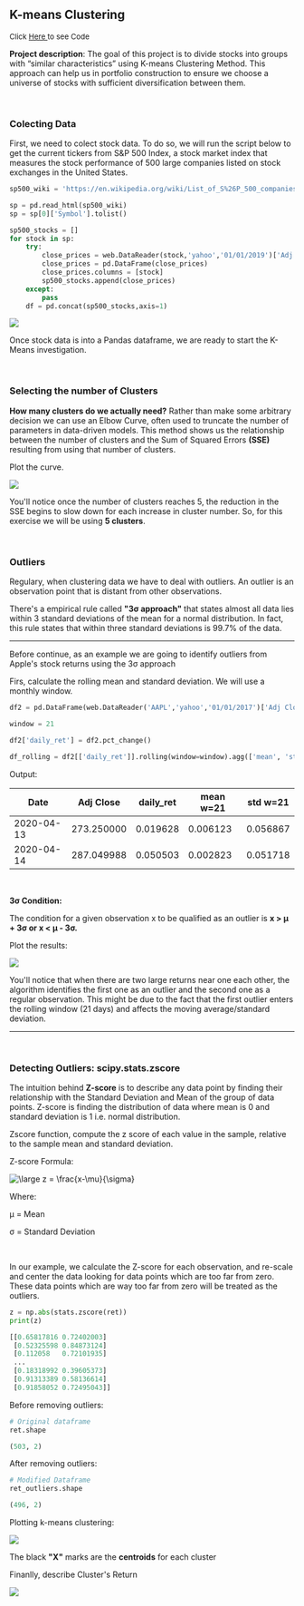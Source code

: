 ## K-means Clustering 

<p style="font-size:13px">Click <a href="https://github.com/andjimbon/Kmeans-Clustering-with-Real-Stock-Data/blob/master/K_Means_Clustering_with_Real_Stock_Data.ipynb">Here </a>to see Code</p>

**Project description**: The goal of this project is to divide stocks into groups with “similar characteristics” using K-means Clustering Method. This approach can help us in portfolio construction to ensure we choose a universe of stocks with sufficient diversification between them.

<p>&nbsp;</p>

### Colecting Data

First, we need to colect stock data. To do so, we will run the script below to get the current tickers from S&P 500 Index, a stock market index that measures the stock performance of 500 large companies listed on stock exchanges in the United States.

```python
sp500_wiki = 'https://en.wikipedia.org/wiki/List_of_S%26P_500_companies'

sp = pd.read_html(sp500_wiki)
sp = sp[0]['Symbol'].tolist()

sp500_stocks = []
for stock in sp:
    try:
        close_prices = web.DataReader(stock,'yahoo','01/01/2019')['Adj Close']
        close_prices = pd.DataFrame(close_prices)
        close_prices.columns = [stock]
        sp500_stocks.append(close_prices)
    except:
        pass
    df = pd.concat(sp500_stocks,axis=1)
```

<img src="images/df_sp500.PNG?raw=true"/>

Once stock data is into a Pandas dataframe, we are ready to start the K-Means investigation.

<p>&nbsp;</p>

### Selecting the number of Clusters

**How many clusters do we actually need?** Rather than make some arbitrary decision we can use an Elbow Curve, often used to truncate the number of parameters in data-driven models. This method shows us the relationship between the number of clusters and the Sum of Squared Errors **(SSE)** resulting from using that number of clusters.

Plot the curve.

<img src="images/elbow.PNG?raw=true"/>

You'll notice once the number of clusters reaches 5, the reduction in the SSE begins to slow down for each increase in cluster number. So, for this exercise we will be using **5 clusters**.

<p>&nbsp;</p>

### Outliers

Regulary, when clustering data we have to deal with outliers. An outlier is an observation point that is distant from other observations.

There's a empirical rule called **"3σ approach"** that states almost all data lies within 3 standard deviations of the mean for a normal distribution. In fact, this rule states that within three standard deviations is 99.7% of the data.

-------

Before continue, as an example we are going to identify outliers from Apple's stock returns using the 3σ approach

Firs, calculate the rolling mean and standard deviation. We will use a monthly window.

```python
df2 = pd.DataFrame(web.DataReader('AAPL','yahoo','01/01/2017')['Adj Close'])

window = 21

df2['daily_ret'] = df2.pct_change()

df_rolling = df2[['daily_ret']].rolling(window=window).agg(['mean', 'std'])
```

Output:

Date |	Adj Close |	daily_ret	| mean w=21	| std w=21	
----|----|----|----|----|			
2020-04-13	| 273.250000 |	0.019628	| 0.006123	| 0.056867
2020-04-14	| 287.049988 |	0.050503	| 0.002823	| 0.051718 

<p>&nbsp;</p>

**3σ Condition:**

The condition for a given observation x to be qualified as an outlier is **x > μ + 3σ or x < μ - 3σ.**

Plot the results:

<img src="images/outl.png?raw=true"/>

You'll notice that when there are two large returns near one each other, the algorithm identifies the first one as an outlier and the second one as a regular observation. This might be due to the fact that the first outlier enters the rolling window (21 days) and affects the moving average/standard deviation.

--------

<p>&nbsp;</p>

### Detecting Outliers: scipy.stats.zscore

The intuition behind **Z-score** is to describe any data point by finding their relationship with the Standard Deviation and Mean of the group of data points. Z-score is finding the distribution of data where mean is 0 and standard deviation is 1 i.e. normal distribution.

Zscore function, compute the z score of each value in the sample, relative to the sample mean and standard deviation.

Z-score Formula:

![\large z = \frac{x-\mu}{\sigma}](https://render.githubusercontent.com/render/math?math=%5Clarge%20z%20%3D%20%5Cfrac%7Bx-%5Cmu%7D%7B%5Csigma%7D)

Where:

μ = Mean

σ = Standard Deviation

<p>&nbsp;</p>

In our example, we calculate the Z-score for each observation, and re-scale and center the data looking for data points which are too far from zero. These data points which are way too far from zero will be treated as the outliers.

```python
z = np.abs(stats.zscore(ret))
print(z)

[[0.65817816 0.72402003]
 [0.52325598 0.84873124]
 [0.112058   0.72101935]
 ...
 [0.18318992 0.39605373]
 [0.91313389 0.58136614]
 [0.91858052 0.72495043]]
```

Before removing outliers:

```python
# Original dataframe
ret.shape

(503, 2)
```
After removing outliers:

```python
# Modified Dataframe
ret_outliers.shape

(496, 2)
```

Plotting k-means clustering:

<img src="images/kmeans.png?raw=true"/>

The black **"X"** marks are the **centroids** for each cluster

Finanlly, describe Cluster's Return

<img src="images/cluster_ret.png?raw=true"/>


